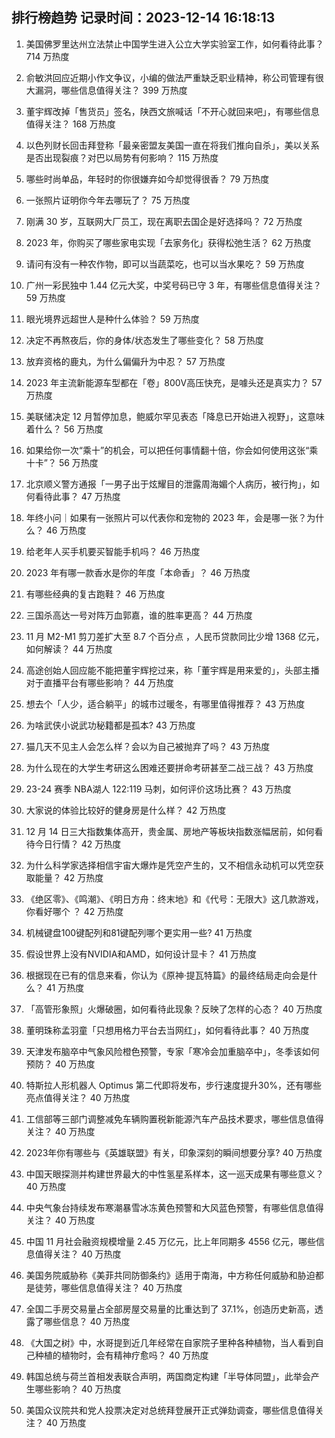 
## 排行榜趋势 记录时间：2023-12-14 16:18:13
  
  1. 美国佛罗里达州立法禁止中国学生进入公立大学实验室工作，如何看待此事？ 714 万热度
    
  2. 俞敏洪回应近期小作文争议，小编的做法严重缺乏职业精神，称公司管理有很大漏洞，哪些信息值得关注？ 399 万热度
    
  3. 董宇辉改掉「售货员」签名，陕西文旅喊话「不开心就回来吧」，有哪些信息值得关注？ 168 万热度
    
  4. 以色列财长回击拜登称「最亲密盟友美国一直在将我们推向自杀」，美以关系是否出现裂痕？对巴以局势有何影响？ 115 万热度
    
  5. 哪些时尚单品，年轻时的你很嫌弃如今却觉得很香？ 79 万热度
    
  6. 一张照片证明你今年去哪玩了？ 75 万热度
    
  7. 刚满 30 岁，互联网大厂员工，现在离职去国企是好选择吗？ 72 万热度
    
  8. 2023 年，你购买了哪些家电实现「去家务化」获得松弛生活？ 62 万热度
    
  9. 请问有没有一种农作物，即可以当蔬菜吃，也可以当水果吃？ 59 万热度
    
  10. 广州一彩民独中 1.44 亿元大奖，中奖号码已守 3 年，有哪些信息值得关注？ 59 万热度
    
  11. 眼光境界远超世人是种什么体验？ 59 万热度
    
  12. 决定不再熬夜后，你的身体/状态发生了哪些变化？ 58 万热度
    
  13. 放弃资格的鹿丸，为什么偏偏升为中忍？ 57 万热度
    
  14. 2023 年主流新能源车型都在「卷」800V高压快充，是噱头还是真实力？ 57 万热度
    
  15. 美联储决定 12 月暂停加息，鲍威尔罕见表态「降息已开始进入视野」，这意味着什么？ 56 万热度
    
  16. 如果给你一次“乘十”的机会，可以把任何事情翻十倍，你会如何使用这张“乘十卡”？ 56 万热度
    
  17. 北京顺义警方通报「一男子出于炫耀目的泄露周海媚个人病历，被行拘」，如何看待此事？ 47 万热度
    
  18. 年终小问｜如果有一张照片可以代表你和宠物的 2023 年，会是哪一张？为什么？ 46 万热度
    
  19. 给老年人买手机要买智能手机吗？ 46 万热度
    
  20. 2023 年有哪一款香水是你的年度「本命香」？ 46 万热度
    
  21. 有哪些经典的复古跑鞋？ 46 万热度
    
  22. 三国杀高达一号对阵万血郭嘉，谁的胜率更高？ 44 万热度
    
  23. 11 月 M2-M1 剪刀差扩大至 8.7 个百分点 ，人民币贷款同比少增 1368 亿元，如何解读？ 44 万热度
    
  24. 高途创始人回应能不能把董宇辉挖过来，称「董宇辉是用来爱的」，头部主播对于直播平台有哪些影响？ 44 万热度
    
  25. 想去个「人少，适合躺平」的城市过暖冬，有哪里值得推荐？ 43 万热度
    
  26. 为啥武侠小说武功秘籍都是孤本? 43 万热度
    
  27. 猫几天不见主人会怎么样？会以为自己被抛弃了吗？ 43 万热度
    
  28. 为什么现在的大学生考研这么困难还要拼命考研甚至二战三战？ 43 万热度
    
  29. 23-24 赛季 NBA湖人 122:119 马刺，如何评价这场比赛？ 43 万热度
    
  30. 大家说的体验比较好的健身房是什么样？ 42 万热度
    
  31. 12 月 14 日三大指数集体高开，贵金属、房地产等板块指数涨幅居前，如何看待今日行情？ 42 万热度
    
  32. 为什么科学家选择相信宇宙大爆炸是凭空产生的，又不相信永动机可以凭空获取能量？ 42 万热度
    
  33. 《绝区零》、《鸣潮》、《明日方舟：终末地》和《代号：无限大》这几款游戏，你看好哪个 ？ 42 万热度
    
  34. 机械键盘100键配列和81键配列哪个更实用一些? 41 万热度
    
  35. 假设世界上没有NVIDIA和AMD，如何设计显卡？ 41 万热度
    
  36. 根据现在已有的信息来看，你认为《原神·提瓦特篇》的最终结局走向会是什么？ 41 万热度
    
  37. 「高管形象照」火爆破圈，如何看待此现象？反映了怎样的心态？ 40 万热度
    
  38. 董明珠称孟羽童「只想用格力平台去当网红」，如何看待此事？ 40 万热度
    
  39. 天津发布脑卒中气象风险橙色预警，专家「寒冷会加重脑卒中」，冬季该如何预防？ 40 万热度
    
  40. 特斯拉人形机器人 Optimus 第二代即将发布，步行速度提升30%，还有哪些亮点值得关注？ 40 万热度
    
  41. 工信部等三部门调整减免车辆购置税新能源汽车产品技术要求，哪些信息值得关注？ 40 万热度
    
  42. 2023年你有哪些与《英雄联盟》有关，印象深刻的瞬间想要分享? 40 万热度
    
  43. 中国天眼探测并构建世界最大的中性氢星系样本，这一巡天成果有哪些意义？ 40 万热度
    
  44. 中央气象台持续发布寒潮暴雪冰冻黄色预警和大风蓝色预警，有哪些信息值得关注？ 40 万热度
    
  45. 中国 11 月社会融资规模增量 2.45 万亿元，比上年同期多 4556 亿元，哪些信息值得关注？ 40 万热度
    
  46. 美国务院威胁称《美菲共同防御条约》适用于南海，中方称任何威胁和胁迫都是徒劳，哪些信息值得关注？ 40 万热度
    
  47. 全国二手房交易量占全部房屋交易量的比重达到了 37.1%，创造历史新高，透露了哪些信息？ 40 万热度
    
  48. 《大国之树》中，水哥提到近几年经常在自家院子里种各种植物，当人看到自己种植的植物时，会有精神疗愈吗？ 40 万热度
    
  49. 韩国总统与荷兰首相发表联合声明，两国商定构建「半导体同盟」，此举会产生哪些影响？ 40 万热度
    
  50. 美国众议院共和党人投票决定对总统拜登展开正式弹劾调查，哪些信息值得关注？ 40 万热度
    